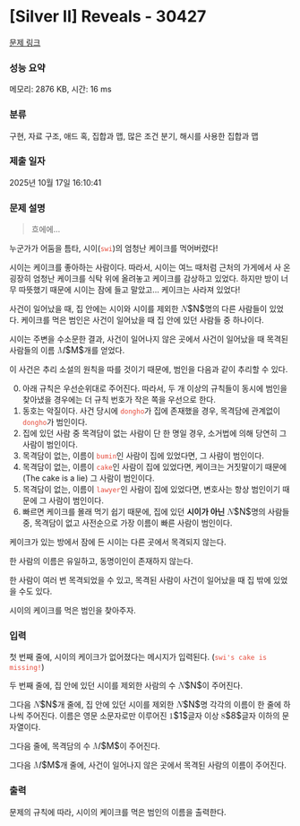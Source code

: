 # [Silver II] Reveals - 30427 

[문제 링크](https://www.acmicpc.net/problem/30427) 

### 성능 요약

메모리: 2876 KB, 시간: 16 ms

### 분류

구현, 자료 구조, 애드 혹, 집합과 맵, 많은 조건 분기, 해시를 사용한 집합과 맵

### 제출 일자

2025년 10월 17일 16:10:41

### 문제 설명

<blockquote>
<p>흐에에…</p>
</blockquote>

<p>누군가가 어둠을 틈타, 시이(<span style="color:#e74c3c;"><code>swi</code></span>)의 엄청난 케이크를 먹어버렸다!</p>

<p>시이는 케이크를 좋아하는 사람이다. 따라서, 시이는 여느 때처럼 근처의 가게에서 사 온 굉장히 엄청난 케이크를 식탁 위에 올려놓고 케이크를 감상하고 있었다. 하지만 방이 너무 따뜻했기 때문에 시이는 잠에 들고 말았고… 케이크는 사라져 있었다!</p>

<p>사건이 일어났을 때, 집 안에는 시이와 시이를 제외한 <mjx-container class="MathJax" jax="CHTML" style="font-size: 109%; position: relative;"><mjx-math class="MJX-TEX" aria-hidden="true"><mjx-mi class="mjx-i"><mjx-c class="mjx-c1D441 TEX-I"></mjx-c></mjx-mi></mjx-math><mjx-assistive-mml unselectable="on" display="inline"><math xmlns="http://www.w3.org/1998/Math/MathML"><mi>N</mi></math></mjx-assistive-mml><span aria-hidden="true" class="no-mathjax mjx-copytext">$N$</span></mjx-container>명의 다른 사람들이 있었다. 케이크를 먹은 범인은 사건이 일어났을 때 집 안에 있던 사람들 중 하나이다.</p>

<p>시이는 주변을 수소문한 결과, 사건이 일어나지 않은 곳에서 사건이 일어났을 때 목격된 사람들의 이름 <mjx-container class="MathJax" jax="CHTML" style="font-size: 109%; position: relative;"><mjx-math class="MJX-TEX" aria-hidden="true"><mjx-mi class="mjx-i"><mjx-c class="mjx-c1D440 TEX-I"></mjx-c></mjx-mi></mjx-math><mjx-assistive-mml unselectable="on" display="inline"><math xmlns="http://www.w3.org/1998/Math/MathML"><mi>M</mi></math></mjx-assistive-mml><span aria-hidden="true" class="no-mathjax mjx-copytext">$M$</span></mjx-container>개를 얻었다.</p>

<p>이 사건은 추리 소설의 원칙을 따를 것이기 때문에, 범인을 다음과 같이 추리할 수 있다.</p>

<ol start="0">
	<li>아래 규칙은 우선순위대로 주어진다. 따라서, 두 개 이상의 규칙들이 동시에 범인을 찾아냈을 경우에는 더 규칙 번호가 작은 쪽을 우선으로 한다.</li>
	<li>동호는 악질이다. 사건 당시에 <span style="color:#e74c3c;"><code>dongho</code></span>가 집에 존재했을 경우, 목격담에 관계없이 <span style="color:#e74c3c;"><code>dongho</code></span>가 범인이다.</li>
	<li>집에 있던 사람 중 목격담이 없는 사람이 단 한 명일 경우, 소거법에 의해 당연히 그 사람이 범인이다.</li>
	<li>목격담이 없는, 이름이 <span style="color:#e74c3c;"><code>bumin</code></span>인 사람이 집에 있었다면, 그 사람이 범인이다.</li>
	<li>목격담이 없는, 이름이 <span style="color:#e74c3c;"><code>cake</code></span>인 사람이 집에 있었다면, 케이크는 거짓말이기 때문에 (The cake is a lie) 그 사람이 범인이다.</li>
	<li>목격담이 없는, 이름이 <span style="color:#e74c3c;"><code>lawyer</code></span>인 사람이 집에 있었다면, 변호사는 항상 범인이기 때문에 그 사람이 범인이다.</li>
	<li>빠르면 케이크를 몰래 먹기 쉽기 때문에, 집에 있던 <strong>시이가 아닌</strong> <mjx-container class="MathJax" jax="CHTML" style="font-size: 109%; position: relative;"><mjx-math class="MJX-TEX" aria-hidden="true"><mjx-mi class="mjx-i"><mjx-c class="mjx-c1D441 TEX-I"></mjx-c></mjx-mi></mjx-math><mjx-assistive-mml unselectable="on" display="inline"><math xmlns="http://www.w3.org/1998/Math/MathML"><mi>N</mi></math></mjx-assistive-mml><span aria-hidden="true" class="no-mathjax mjx-copytext">$N$</span></mjx-container>명의 사람들 중, 목격담이 없고 사전순으로 가장 이름이 빠른 사람이 범인이다.</li>
</ol>

<p>케이크가 있는 방에서 잠에 든 시이는 다른 곳에서 목격되지 않는다.</p>

<p>한 사람의 이름은 유일하고, 동명이인이 존재하지 않는다.</p>

<p>한 사람이 여러 번 목격되었을 수 있고, 목격된 사람이 사건이 일어났을 때 집 밖에 있었을 수도 있다.</p>

<p>시이의 케이크를 먹은 범인을 찾아주자.</p>

### 입력 

 <p>첫 번째 줄에, 시이의 케이크가 없어졌다는 메시지가 입력된다. (<span style="color:#e74c3c;"><code>swi's cake is missing!</code></span>)</p>

<p>두 번째 줄에, 집 안에 있던 시이를 제외한 사람의 수 <mjx-container class="MathJax" jax="CHTML" style="font-size: 109%; position: relative;"><mjx-math class="MJX-TEX" aria-hidden="true"><mjx-mi class="mjx-i"><mjx-c class="mjx-c1D441 TEX-I"></mjx-c></mjx-mi></mjx-math><mjx-assistive-mml unselectable="on" display="inline"><math xmlns="http://www.w3.org/1998/Math/MathML"><mi>N</mi></math></mjx-assistive-mml><span aria-hidden="true" class="no-mathjax mjx-copytext">$N$</span></mjx-container>이 주어진다.</p>

<p>그다음 <mjx-container class="MathJax" jax="CHTML" style="font-size: 109%; position: relative;"><mjx-math class="MJX-TEX" aria-hidden="true"><mjx-mi class="mjx-i"><mjx-c class="mjx-c1D441 TEX-I"></mjx-c></mjx-mi></mjx-math><mjx-assistive-mml unselectable="on" display="inline"><math xmlns="http://www.w3.org/1998/Math/MathML"><mi>N</mi></math></mjx-assistive-mml><span aria-hidden="true" class="no-mathjax mjx-copytext">$N$</span></mjx-container>개 줄에, 집 안에 있던 시이를 제외한 <mjx-container class="MathJax" jax="CHTML" style="font-size: 109%; position: relative;"><mjx-math class="MJX-TEX" aria-hidden="true"><mjx-mi class="mjx-i"><mjx-c class="mjx-c1D441 TEX-I"></mjx-c></mjx-mi></mjx-math><mjx-assistive-mml unselectable="on" display="inline"><math xmlns="http://www.w3.org/1998/Math/MathML"><mi>N</mi></math></mjx-assistive-mml><span aria-hidden="true" class="no-mathjax mjx-copytext">$N$</span></mjx-container>명 각각의 이름이 한 줄에 하나씩 주어진다. 이름은 영문 소문자로만 이루어진 <mjx-container class="MathJax" jax="CHTML" style="font-size: 109%; position: relative;"><mjx-math class="MJX-TEX" aria-hidden="true"><mjx-mn class="mjx-n"><mjx-c class="mjx-c31"></mjx-c></mjx-mn></mjx-math><mjx-assistive-mml unselectable="on" display="inline"><math xmlns="http://www.w3.org/1998/Math/MathML"><mn>1</mn></math></mjx-assistive-mml><span aria-hidden="true" class="no-mathjax mjx-copytext">$1$</span></mjx-container>글자 이상 <mjx-container class="MathJax" jax="CHTML" style="font-size: 109%; position: relative;"><mjx-math class="MJX-TEX" aria-hidden="true"><mjx-mn class="mjx-n"><mjx-c class="mjx-c38"></mjx-c></mjx-mn></mjx-math><mjx-assistive-mml unselectable="on" display="inline"><math xmlns="http://www.w3.org/1998/Math/MathML"><mn>8</mn></math></mjx-assistive-mml><span aria-hidden="true" class="no-mathjax mjx-copytext">$8$</span></mjx-container>글자 이하의 문자열이다.</p>

<p>그다음 줄에, 목격담의 수 <mjx-container class="MathJax" jax="CHTML" style="font-size: 109%; position: relative;"><mjx-math class="MJX-TEX" aria-hidden="true"><mjx-mi class="mjx-i"><mjx-c class="mjx-c1D440 TEX-I"></mjx-c></mjx-mi></mjx-math><mjx-assistive-mml unselectable="on" display="inline"><math xmlns="http://www.w3.org/1998/Math/MathML"><mi>M</mi></math></mjx-assistive-mml><span aria-hidden="true" class="no-mathjax mjx-copytext">$M$</span></mjx-container>이 주어진다.</p>

<p>그다음 <mjx-container class="MathJax" jax="CHTML" style="font-size: 109%; position: relative;"><mjx-math class="MJX-TEX" aria-hidden="true"><mjx-mi class="mjx-i"><mjx-c class="mjx-c1D440 TEX-I"></mjx-c></mjx-mi></mjx-math><mjx-assistive-mml unselectable="on" display="inline"><math xmlns="http://www.w3.org/1998/Math/MathML"><mi>M</mi></math></mjx-assistive-mml><span aria-hidden="true" class="no-mathjax mjx-copytext">$M$</span></mjx-container>개 줄에, 사건이 일어나지 않은 곳에서 목격된 사람의 이름이 주어진다.</p>

### 출력 

 <p>문제의 규칙에 따라, 시이의 케이크를 먹은 범인의 이름을 출력한다.</p>

